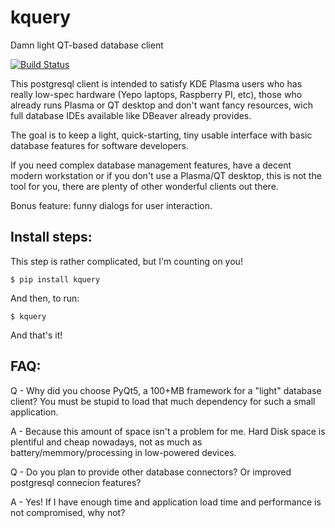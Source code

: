 # kquery
Damn light QT-based database client

[![Build Status](https://travis-ci.org/SamambaMan/kquery.svg?branch=master)](https://travis-ci.org/SamambaMan/kquery)

This postgresql client is intended to satisfy KDE Plasma users who has really low-spec hardware (Yepo laptops, Raspberry PI, etc), those who already runs Plasma or QT desktop and don't want fancy resources, wich full database IDEs available like DBeaver already provides.

The goal is to keep a light, quick-starting, tiny usable interface with basic database features for software developers.

If you need complex database management features, have a decent modern workstation or if you don't use a Plasma/QT desktop, this is not the tool for you, there are plenty of other wonderful clients out there.

Bonus feature: funny dialogs for user interaction.

## Install steps:

This step is rather complicated, but I'm counting on you!

`
   $ pip install kquery
`

And then, to run:

`
   $ kquery
`

And that's it! 

## FAQ:
Q - Why did you choose PyQt5, a 100+MB framework for a "light" database client? You must be stupid to load that much dependency for such a small application.

A - Because this amount of space isn't a problem for me. Hard Disk space is plentiful and cheap nowadays, not as much as battery/memmory/processing in low-powered devices.

Q - Do you plan to provide other database connectors? Or improved postgresql connecion features?

A - Yes! If I have enough time and application load time and performance is not compromised, why not?